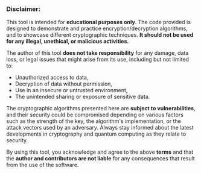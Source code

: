 ### Disclaimer:
This tool is intended for **educational purposes only**. The code provided is designed to demonstrate and practice encryption/decryption algorithms, and to showcase different cryptographic techniques. **It should not be used for any illegal, unethical, or malicious activities.**

The author of this tool **does not take responsibility** for any damage, data loss, or legal issues that might arise from its use, including but not limited to:
- Unauthorized access to data,
- Decryption of data without permission,
- Use in an insecure or untrusted environment,
- The unintended sharing or exposure of sensitive data.

The cryptographic algorithms presented here are **subject to vulnerabilities**, and their security could be compromised depending on various factors such as the strength of the key, the algorithm's implementation, or the attack vectors used by an adversary. Always stay informed about the latest developments in cryptography and quantum computing as they relate to security.

By using this tool, you acknowledge and agree to the above **terms** and that the **author and contributors are not liable** for any consequences that result from the use of the software.
